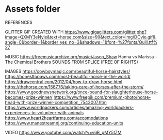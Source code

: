 # Assets folder

REFERENCES

GLITTER GIF CREATED WITH
https://www.gigaglitters.com/glitter.php?image=QXMY3eNyle&text=horse.com&size=90&text_color=img/DCvio.gif&angle=0&border=1&border_yes_no=3&shadows=1&font=%27fonts/Quill.ttf%27


MUSIC
https://freemusicarchive.org/music/Jason_Shaw
Hanna vs Marissa - The Chemical Brothers
SOUNDS FROM SPLICE (FREE OF RIGHTS)

IMAGES
https://cowboymagic.com/beautiful-horse-hairstyles/
https://honesttopaws.com/most-beautiful-horse-in-the-world/
https://drawcentral.com/2012/04/how-to-draw-horse.html
https://thehorse.com/158776/taking-care-of-horses-after-the-storm/
https://www.goodnewsnetwork.org/once-bound-for-slaughterhouse-horse-becomes-prize-winner/
https://www.freepik.com/premium-photo/horse-head-with-prize-winner-competition_7543007.htm
https://www.worldpackers.com/articles/amazing-worldpackers-experiences-to-volunteer-with-animals
https://www.heart2heartfarms.com/accomodations
https://www.manestreamnj.org/continuing-education-units

VIDEO
https://www.youtube.com/watch?v=v6B_pMY5tZM
